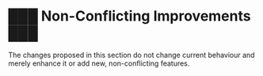 # ███ Non-Conflicting Improvements ███

The changes proposed in this section do not change current behaviour and merely
enhance it or add new, non-conflicting features.
